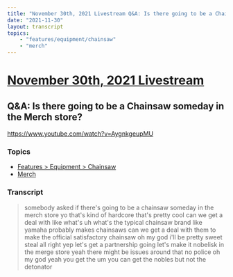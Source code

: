 ```yaml
---
title: "November 30th, 2021 Livestream Q&A: Is there going to be a Chainsaw someday in the Merch store?"
date: "2021-11-30"
layout: transcript
topics:
    - "features/equipment/chainsaw"
    - "merch"
---
```

# [November 30th, 2021 Livestream](../2021-11-30.md)
## Q&A: Is there going to be a Chainsaw someday in the Merch store?
https://www.youtube.com/watch?v=AygnkgeupMU

### Topics
* [Features > Equipment > Chainsaw](../topics/features/equipment/chainsaw.md)
* [Merch](../topics/merch.md)

### Transcript

> somebody asked if there's going to be a chainsaw someday in the merch store yo that's kind of hardcore that's pretty cool can we get a deal with like what's uh what's the typical chainsaw brand like yamaha probably makes chainsaws can we get a deal with them to make the official satisfactory chainsaw oh my god i'll be pretty sweet steal all right yep let's get a partnership going let's make it nobelisk in the merge store yeah there might be issues around that no police oh my god yeah you get the um you can get the nobles but not the detonator
